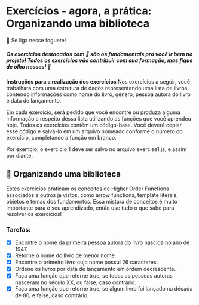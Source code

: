 # Exercícios - agora, a prática: Organizando uma biblioteca
🚀 Se liga nesse foguete!

##### Os exercícios destacados com 🚀 são os fundamentais pra você ir bem no projeto! Todos os exercícios vão contribuir com sua formação, mas fique de olho nesses! 👀

<strong>Instruções para a realização dos exercícios</strong>
Nos exercícios a seguir, você trabalhará com uma estrutura de dados representando uma lista de livros, contendo informações como nome do livro, gênero, pessoa autora do livro e data de lançamento.

Em cada exercício, será pedido que você encontre ou produza alguma informação a respeito dessa lista utilizando as funções que você aprendeu hoje. Todos os exercícios contêm um código-base. Você deverá copiar esse código e salvá-lo em um arquivo nomeado conforme o número do exercício, completando a função em branco.

Por exemplo, o exercício 1 deve ser salvo no arquivo exercise1.js, e assim por diante.

## 🚀 Organizando uma biblioteca
Estes exercícios praticam os conceitos de Higher Order Functions associados a outros já vistos, como arrow functions, template literals, objetos e temas dos fundamentos. Essa mistura de conceitos é muito importante para o seu aprendizado, então use tudo o que sabe para resolver os exercícios!

### Tarefas:

- [x] Encontre o nome da primeira pessoa autora do livro nascida no ano de 1947.
- [x] Retorne o nome do livro de menor nome.
- [x] Encontre o primeiro livro cujo nome possui 26 caracteres.
- [x] Ordene os livros por data de lançamento em ordem decrescente.
- [x] Faça uma função que retorne true, se todas as pessoas autoras nasceram no século XX, ou false, caso contrário.
- [x] Faça uma função que retorne true, se algum livro foi lançado na década de 80, e false, caso contrário.
